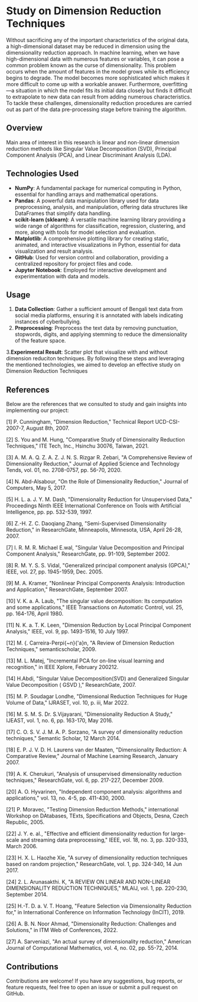 # Study on Dimension Reduction Techniques

Without sacrificing any of the important characteristics of the original data, a high-dimensional dataset may be reduced in dimension using the dimensionality 
reduction approach. In machine learning, when we have high-dimensional data with 
numerous features or variables, it can pose a common problem known as the curse 
of dimensionality. This problem occurs when the amount of features in the model 
grows while its efficiency begins to degrade. The model becomes more 
sophisticated which makes it more difficult to come up with a workable answer. 
Furthermore, overfitting—a situation in which the model fits its initial data closely 
but finds it difficult to extrapolate to new data can result from adding numerous 
characteristics. To tackle these challenges, dimensionality reduction procedures are 
carried out as part of the data pre-processing stage before training the algorithm.
## Overview

Main area of interest in this research is linear and non-linear 
dimension reduction methods like Singular Value Decomposition (SVD), Principal 
Component Analysis (PCA), and Linear Discriminant Analysis (LDA).

## Technologies Used

- **NumPy**: A fundamental package for numerical computing in Python, essential for handling arrays and mathematical operations.
- **Pandas**: A powerful data manipulation library used for data preprocessing, analysis, and manipulation, offering data structures like DataFrames that simplify data handling.
- **scikit-learn (sklearn)**: A versatile machine learning library providing a wide range of algorithms for classification, regression, clustering, and more, along with tools for model selection and evaluation.
- **Matplotlib**: A comprehensive plotting library for creating static, animated, and interactive visualizations in Python, essential for data visualization and result analysis.
- **GitHub**: Used for version control and collaboration, providing a centralized repository for project files and code.
- **Jupyter Notebook**: Employed for interactive development and experimentation with data and models.


## Usage

1. **Data Collection**: Gather a sufficient amount of Bengali text data from social media platforms, ensuring it is annotated with labels indicating instances of cyberbullying.
2. **Preprocessing**: Preprocess the text data by removing punctuation, stopwords, digits, and applying stemming to reduce the dimensionality of the feature space.
   
3.**Experimental Result**: Scatter plot that visualize with and without dimension reduciton techniques.
By following these steps and leveraging the mentioned technologies, we aimed to develop an effective study on Dimension Reduction Techniques
## References 
Below are the references that we consulted to study and gain insights into implementing our project:

[1] 		P. Cunningham, "Dimension Reduction," Technical Report UCD-CSI-2007-7, August 8th, 2007. 

[2] 		S. You and M. Hung, "Comparative Study of Dimensionality Reduction Techniques," ITE Tech, Inc., Hsinchu 30076, Taiwan, 2021. 

[3] 		A. M. A. Q. Z. A. Z. J. N. S. Rizgar R. Zebari, "A Comprehensive Review of Dimensionality Reduction," Journal of Applied Science and Technology Tends, vol. 01, no. 2708-0757, pp. 56-70, 2020. 

[4] 		N. Abd-Alsabour, "On the Role of Dimensionality Reduction," Journal of Computers, May 5, 2017. 

[5] 		H. L. a. J. Y. M. Dash, "Dimensionality Reduction for Unsupervised Data," Proceedings Ninth IEEE International Conference on Tools with Artificial Intelligence, pp. pp. 532-539, 1997.

[6] 		Z.-H. Z. C. Daoqiang Zhang, "Semi-Supervised Dimensionality Reduction," in ResearchGate, Minneapolis, Minnesota, USA, April 26-28, 2007. 

[7] 		l. R. M. R. Michael E.wal, "Singular Value Decomposition and Principal Component Analysis," ResearchGate, pp. 91-109, September 2002. 

[8] 		R. M. Y. S. S. Vidal, "Generalized principal component analysis (GPCA)," IEEE, vol. 27, pp. 1945-1959, Dec. 2005. 

[9] 		M. A. Kramer, "Nonlinear Principal Components Analysis: Introduction and Application," ResearchGate, September 2007. 

[10] 		V. K. a. A. Laub, "The singular value decomposition: Its computation and some applications," IEEE Transactions on Automatic Control, vol. 25, pp. 164-176, April 1980. 

[11] 		N. K. a. T. K. Leen, "Dimension Reduction by Local Principal Component Analysis," IEEE, vol. 9, pp. 1493-1516, 10 July 1997. 

[12] 		M. {. Carreira-Perpi{\~n}{\'a}n, "A Review of Dimension Reduction Techniques," semanticscholar, 2009.

[13] 		M. L. Matej, "Incremental PCA for on-line visual learning and recognition," in IEEE Xplore, February 200212. 

[14] 		H.Abdi, "Singular Value Decomposition(SVD) and Generalized Singular Value Decomposition ( GSVD )," ResearchGate, 2007.

[15] 		M. P. Soudagar Londhe, "Dimensional Reduction Techniques for Huge Volume of Data," IJRASET, vol. 10, p. iii, Mar 2022.

[16] 		M. S. M. S. Dr. S.Vijayarani, "Dimensionality Reduction A Study," IJEAST, vol. 1, no. 6, pp. 163-170, May 2016. 

[17] 		C. O. S. V. J. M. A. P. Sorzano, "A survey of dimensionality reduction techniques," Semantic Scholar, 12 March 2014. 

[18] 		E. P. J. V. D. H. Laurens van der Maaten, "Dimensionality Reduction: A Comparative Review," Journal of Machine Learning Research, January 2007. 

[19] 		A. K. Cherukuri, "Analysis of unsupervised dimensionality reduction techniques," ResearchGate, vol. 6, pp. 217-227, December 2009. 

[20] 		A. O. Hyvarinen, "Independent component analysis: algorithms and applications," vol. 13, no. 4-5, pp. 411-430, 2000. 

[21] 		P. Moravec, "Testing Dimension Reduction Methods," international Workshop on DAtabases, TExts, Specifications and Objects, Desna, Czech Republic, 2005. 

[22] 		J. Y. e. al., "Effective and efficient dimensionality reduction for large-scale and streaming data preprocessing," IEEE, vol. 18, no. 3, pp. 320-333, March 2006. 

[23] 		H. X. L. Haozhe Xie, "A survey of dimensionality reduction techniques based on random projection," ResearchGate, vol. 1, pp. 324-340, 14 Jun 2017. 

[24] 		2. L. Arunasakthi. K, "A REVIEW ON LINEAR AND NON-LINEAR DIMENSIONALITY REDUCTION TECHNIQUES," MLAIJ, vol. 1, pp. 220-230, September 2014. 

[25] 		H.-T. D. a. V. T. Hoang, "Feature Selection via Dimensionality Reduction for," in International Conference on Information Technology (InCIT), 2019. 

[26] 		A. B. N. Noor Ahmad, "Dimensionality Reduction: Challenges and Solutions," in ITM Web of Conferences, 2022. 

[27] 		A. Sarveniazi, "An actual survey of dimensionality reduction," American Journal of Computational Mathematics, vol. 4, no. 02, pp. 55-72, 2014. 


## Contributions 
Contributions are welcome! If you have any suggestions, bug reports, or feature requests, feel free to open an issue or submit a pull request on GitHub.






